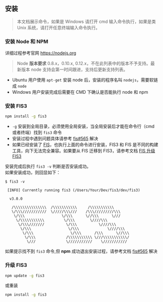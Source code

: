 ## 安装

> 本文档展示命令，如果是 Windows 请打开 cmd 输入命令执行，如果是类 Unix 系统，请打开任意终端输入命令执行。

### 安装 Node 和 NPM

详细过程参考官网 https://nodejs.org

> Node **版本要求** 0.8.x，0.10.x, 0.12.x，不在此列表中的版本不予支持。最新版本 node 支持会第一时间跟进，支持后更新支持列表。

- Ubuntu 用户使用 `apt-get` 安装 node 后，安装的程序名叫 `nodejs`，需要软链成 `node`
- Windows 用户安装完成后需要在 CMD 下确认是否能执行 node 和 npm

### 安装 FIS3

```bash
npm install -g fis3
```

- `-g` 安装到全局目录，必须使用全局安装，当全局安装后才能在命令行（cmd或者终端）找到 `fis3` 命令
- 安装过程中遇到问题具体请参考 [fis#565](https://github.com/fex-team/fis/issues/565) 解决
- 如果已经安装了 [FIS](https://github.com/fex-team/fis)，也执行上面的命令进行安装，FIS3 和 FIS 是不同的构建工具，向下无法完全兼容。如果要从 FIS 迁移到 FIS3，请参考文档 [FIS 升级 FIS3](../fis2-to-fis3.md) 

安装完成后执行 `fis3 -v` 判断是否安装成功。  
如果安装成功，则回显如下：

```
$ fis3 -v

 [INFO] Currently running fis3 (/Users/Your/Dev/fis3/dev/fis3)

  v3.0.0

   /\\\\\\\\\\\\\\\  /\\\\\\\\\\\     /\\\\\\\\\\\
   \/\\\///////////  \/////\\\///    /\\\/////////\\\
    \/\\\                 \/\\\      \//\\\      \///
     \/\\\\\\\\\\\         \/\\\       \////\\\
      \/\\\///////          \/\\\          \////\\\
       \/\\\                 \/\\\             \////\\\
        \/\\\                 \/\\\      /\\\      \//\\\
         \/\\\              /\\\\\\\\\\\ \///\\\\\\\\\\\/
          \///              \///////////    \///////////
```

如果提示找不到 `fis3` 命令,但 **npm** 成功退出安装过程，请参考文档 [fis#565](https://github.com/fex-team/fis/issues/565) 解决

### 升级 FIS3

```bash
npm update -g fis3
```
或重装

```bash
npm install -g fis3
```
